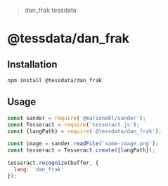 > dan_frak tessdata

# @tessdata/dan_frak

## Installation

```
npm install @tessdata/dan_frak
```

## Usage

```js
const sander = require('@marionebl/sander');
const Tesseract = require('tesseract.js');
const {langPath} = require('@tessdata/dan_frak');

const image = sander.readFile('some-image.png');
const tesseract = Tesseract.create({langPath});

tesseract.recognize(buffer, {
  lang: 'dan_frak'
});
```
